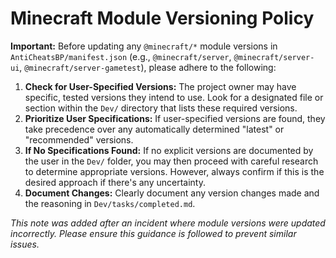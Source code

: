 # Minecraft Module Versioning Policy

**Important:** Before updating any `@minecraft/*` module versions in `AntiCheatsBP/manifest.json` (e.g., `@minecraft/server`, `@minecraft/server-ui`, `@minecraft/server-gametest`), please adhere to the following:

1.  **Check for User-Specified Versions:** The project owner may have specific, tested versions they intend to use. Look for a designated file or section within the `Dev/` directory that lists these required versions.
2.  **Prioritize User Specifications:** If user-specified versions are found, they take precedence over any automatically determined "latest" or "recommended" versions.
3.  **If No Specifications Found:** If no explicit versions are documented by the user in the `Dev/` folder, you may then proceed with careful research to determine appropriate versions. However, always confirm if this is the desired approach if there's any uncertainty.
4.  **Document Changes:** Clearly document any version changes made and the reasoning in `Dev/tasks/completed.md`.

*This note was added after an incident where module versions were updated incorrectly. Please ensure this guidance is followed to prevent similar issues.*
